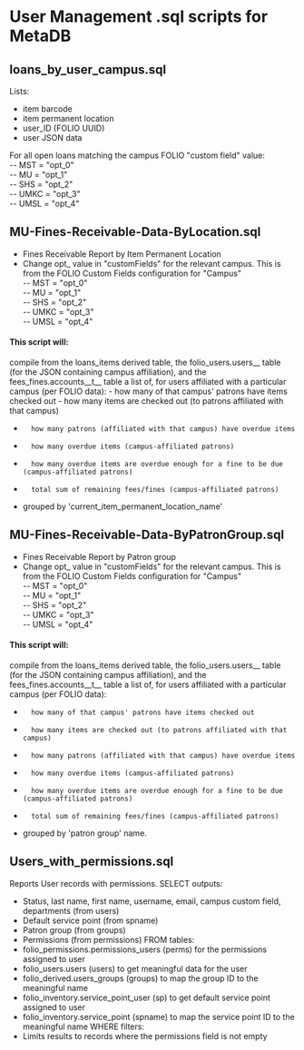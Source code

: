# User Management .sql scripts for MetaDB

## loans_by_user_campus.sql
Lists:
- item barcode
- item permanent location
- user_ID (FOLIO UUID)
- user JSON data

For all open loans matching the campus FOLIO "custom field" value:  
	-- MST = "opt_0"  
	-- MU = "opt_1"  
	-- SHS = "opt_2"  
	-- UMKC = "opt_3"  
	-- UMSL = "opt_4"

## MU-Fines-Receivable-Data-ByLocation.sql
- Fines Receivable Report by Item Permanent Location
- Change opt_ value in "customFields" for the relevant campus. This is from the FOLIO Custom Fields configuration for "Campus"  
	-- MST = "opt_0"  
	-- MU = "opt_1"  
	-- SHS = "opt_2"  
	-- UMKC = "opt_3"  
	-- UMSL = "opt_4"
#### This script will:
compile from the loans_items derived table, the folio_users.users__ table (for the JSON containing campus affiliation), and
	the fees_fines.accounts__t__ table a list of, for users affiliated with a particular campus (per FOLIO data):
		- how many of that campus' patrons have items checked out
		- how many items are checked out (to patrons affiliated with that campus)
-		how many patrons (affiliated with that campus) have overdue items
-		how many overdue items (campus-affiliated patrons)
-		how many overdue items are overdue enough for a fine to be due (campus-affiliated patrons)
-		total sum of remaining fees/fines (campus-affiliated patrons)
-	grouped by 'current_item_permanent_location_name'

## MU-Fines-Receivable-Data-ByPatronGroup.sql
- Fines Receivable Report by Patron group
- Change opt_ value in "customFields" for the relevant campus. This is from the FOLIO Custom Fields configuration for "Campus"  
	-- MST = "opt_0"  
	-- MU = "opt_1"  
	-- SHS = "opt_2"  
	-- UMKC = "opt_3"  
	-- UMSL = "opt_4"
#### This script will:
compile from the loans_items derived table, the folio_users.users__ table (for the JSON containing campus affiliation), and
the fees_fines.accounts__t__ table a list of, for users affiliated with a particular campus (per FOLIO data):
-		how many of that campus' patrons have items checked out
-		how many items are checked out (to patrons affiliated with that campus)
-		how many patrons (affiliated with that campus) have overdue items
-		how many overdue items (campus-affiliated patrons)
-		how many overdue items are overdue enough for a fine to be due (campus-affiliated patrons)
-		total sum of remaining fees/fines (campus-affiliated patrons)
-	grouped by 'patron group' name.

## Users_with_permissions.sql
Reports User records with permissions.
SELECT outputs:
- Status, last name, first name, username, email, campus custom field, departments (from users)
- Default service point (from spname)
- Patron group (from groups)
- Permissions (from permissions)
FROM tables:
- folio_permissions.permissions_users (perms) for the permissions assigned to user
- folio_users.users (users) to get meaningful data for the user
- folio_derived.users_groups (groups) to map the group ID to the meaningful name
- folio_inventory.service_point_user (sp) to get default service point assigned to user
- folio_inventory.service_point (spname) to map the service point ID to the meaningful name
WHERE filters:
- Limits results to records where the permissions field is not empty
